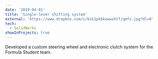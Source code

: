```yaml
---
date: '2019-04-01'
title: 'Single-lever shifting system'
external: 'https://www.dropbox.com/s/bik1pk6kowwxhtf/qmfs.jpg?dl=0'
tech:
  - SolidWorks
showInProjects: true
---
```


Developed a custom steering wheel and electronic clutch system for the Formula Student team.
